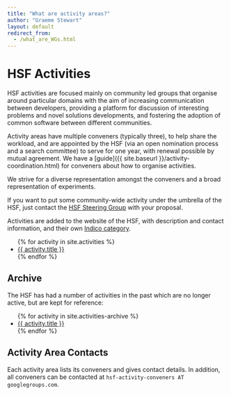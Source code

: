 ```yaml
---
title: "What are activity areas?"
author: "Graeme Stewart"
layout: default
redirect_from: 
  - /what_are_WGs.html
---
```


# HSF Activities

HSF activities are focused mainly on community led groups that organise around
particular domains with the aim of increasing communication between developers,
providing a platform for discussion of interesting problems and novel solutions
developments, and fostering the adoption of common software between different
communities.

Activity areas have multiple conveners (typically three), to help share the
workload, and are appointed by the HSF (via an open nomination process and a
search committee) to serve for one year, with renewal possible by mutual
agreement. We have a [guide]({{ site.baseurl }}/activity-coordination.html) for
conveners about how to organise activities.

We strive for a diverse representation amongst the conveners and a broad
representation of experiments.

If you want to put some community-wide activity under the umbrella of the HSF,
just contact the [HSF Steering Group](mailto:hsf-steering@googlegroups.com) with
your proposal.

Activities are added to the website of the HSF, with description and contact
information, and their own [Indico
category](https://indico.cern.ch/category/7972/).

<ul class="list">
{% for activity in site.activities %}
  <li> <a href="{{ activity.url }}">{{ activity.title }}</a></li>
{% endfor %}
</ul>

## Archive

The HSF has had a number of activities in the past which are no longer active,
but are kept for reference:

<ul class="list">
{% for activity in site.activities-archive %}
  <li> <a href="{{ activity.url }}">{{ activity.title }}</a></li>
{% endfor %}
</ul>

## Activity Area Contacts

Each activity area lists its conveners and gives contact details. In addition,
all conveners can be contacted at `hsf-activity-conveners AT googlegroups.com`.

